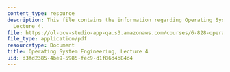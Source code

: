 ```yaml
---
content_type: resource
description: This file contains the information regarding Operating System Engineering,
  Lecture 4.
file: https://ol-ocw-studio-app-qa.s3.amazonaws.com/courses/6-828-operating-system-engineering-fall-2012/d3fd23854be95985fec9d1f86d4b84d4_MIT6_828F12_lec4_notes.pdf
file_type: application/pdf
resourcetype: Document
title: Operating System Engineering, Lecture 4
uid: d3fd2385-4be9-5985-fec9-d1f86d4b84d4
---
```

